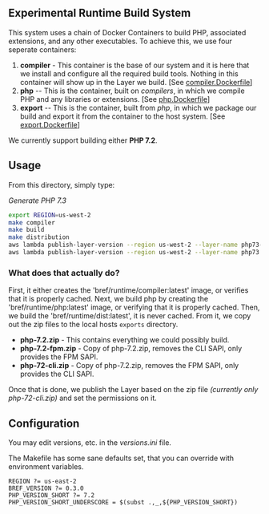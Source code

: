 ## Experimental Runtime Build System
This system uses a chain of Docker Containers to build PHP, associated extensions, and any other executables. To achieve this, we use four seperate containers:

1. **compiler** - This container is the base of our system and it is here that we install and configure all the required build tools. Nothing in this container will show up in the Layer we build. [See [compiler.Dockerfile](compiler.Dockerfile)]
2. **php** -- This is the container, built on *compilers*, in which we compile PHP and any libraries or extensions. [See [php.Dockerfile](php.Dockerfile)]
4. **export** -- This is the container, built from *php*, in which we package our build and export it from the container to the host system. [See [export.Dockerfile](export.Dockerfile)]

We currently support building either **PHP 7.2**.

## Usage
From this directory, simply type:

*Generate PHP 7.3*
```bash
export REGION=us-west-2
make compiler
make build
make distribution
aws lambda publish-layer-version --region us-west-2 --layer-name php73-fpm --description "bref-php-fpm" --license-info MIT --zip-file fileb://../export/php-73-fpm.zip --compatible-runtimes provided --output text --query Version
aws lambda publish-layer-version --region us-west-2 --layer-name php73 --description "bref-php" --license-info MIT --zip-file fileb://../export/php-73.zip --compatible-runtimes provided --output text --query Version

```
### What does that actually do?
First, it either creates the 'bref/runtime/compiler:latest' image, or verifies that it is properly cached. Next, we build php by creating the 'bref/runtime/php:latest' image, or verifying that it is properly cached. Then, we build the 'bref/runtime/dist:latest', it is never cached. From it, we copy out the zip files to the local hosts `exports` directory.

 * **php-7.2.zip** - This contains everything we could possibly build.
 * **php-7.2-fpm.zip** - Copy of php-7.2.zip, removes the CLI SAPI, only provides the FPM SAPI.
 * **php-72-cli.zip** - Copy of php-7.2.zip, removes the FPM SAPI, only provides the CLI SAPI.

Once that is done, we publish the Layer based on the zip file _(currently only php-72-cli.zip)_ and set the permissions on it.

## Configuration
You may edit versions, etc. in the *versions.ini* file.

The Makefile has some sane defaults set, that you can override with environment variables.

```make
REGION ?= us-east-2
BREF_VERSION ?= 0.3.0
PHP_VERSION_SHORT ?= 7.2
PHP_VERSION_SHORT_UNDERSCORE = $(subst .,_,${PHP_VERSION_SHORT})
```
